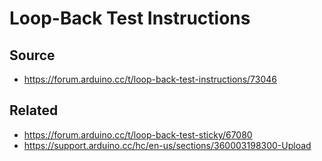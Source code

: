 # Loop-Back Test Instructions

## Source

- https://forum.arduino.cc/t/loop-back-test-instructions/73046

## Related

- https://forum.arduino.cc/t/loop-back-test-sticky/67080
- https://support.arduino.cc/hc/en-us/sections/360003198300-Upload
